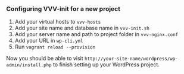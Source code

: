 ### Configuring VVV-init for a new project

1. Add your virtual hosts to `vvv-hosts`
2. Add your site name and database name in `vvv-init.sh`
3. Add your server name and path to project folder in `vvv-nginx.conf`
4. Add your URL in `wp-cli.yml`
5. Run `vagrant reload --provision`

Now you should be able to visit `http://your-site-name/wordpress/wp-admin/install.php` to finish setting up your WordPress project.

